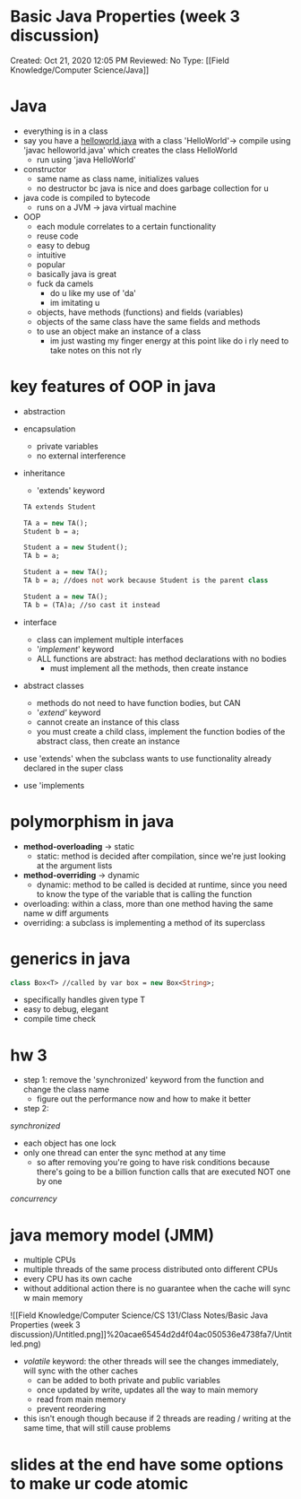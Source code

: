 # Basic Java Properties (week 3 discussion)

Created: Oct 21, 2020 12:05 PM
Reviewed: No
Type: [[Field Knowledge/Computer Science/Java]]

# Java

- everything is in a class
- say you have a [helloworld.java](http://helloworld.java) with a class 'HelloWorld'→ compile using 'javac helloworld.java' which creates the class HelloWorld
    - run using 'java HelloWorld'
- constructor
    - same name as class name, initializes values
    - no destructor bc java is nice and does garbage collection for u
- java code is compiled to bytecode
    - runs on a JVM → java virtual machine
- OOP
    - each module correlates to a certain functionality
    - reuse code
    - easy to debug
    - intuitive
    - popular
    - basically java is great
    - fuck da camels
        - do u like my use of 'da'
        - im imitating u
    - objects, have methods (functions) and fields (variables)
    - objects of the same class have the same fields and methods
    - to use an object make an instance of a class
        - im just wasting my finger energy at this point like do i rly need to take notes on this not rly

# key features of OOP in java

- abstraction
- encapsulation
    - private variables
    - no external interference
- inheritance
    - 'extends' keyword

    ```ocaml
    TA extends Student

    TA a = new TA();
    Student b = a;

    Student a = new Student();
    TA b = a;

    Student a = new TA();
    TA b = a; //does not work because Student is the parent class 

    Student a = new TA();
    TA b = (TA)a; //so cast it instead
    ```

- interface
    - class can implement multiple interfaces
    - '*implement*' keyword
    - ALL functions are abstract: has method declarations with no bodies
        - must implement all the methods, then create instance
- abstract classes
    - methods do not need to have function bodies, but CAN
    - '*extend'* keyword
    - cannot create an instance of this class
    - you must create a child class, implement the function bodies of the abstract class, then create an instance
- use 'extends' when the subclass wants to use functionality already declared in the super class
- use 'implements

# polymorphism in java

- **method-overloading** → static
    - static: method is decided after compilation, since we're just looking at the argument lists
- **method-overriding** → dynamic
    - dynamic: method to be called is decided at runtime, since you need to know the type of the variable that is calling the function
- overloading: within a class, more than one method having the same name w diff arguments
- overriding: a subclass is implementing a method of its superclass

# generics in java

```ocaml
class Box<T> //called by var box = new Box<String>;
```

- specifically handles given type T
- easy to debug, elegant
- compile time check

# hw 3

- step 1: remove the 'synchronized' keyword from the function and change the class name
    - figure out the performance now and how to make it better
- step 2:

*synchronized*

- each object has one lock
- only one thread can enter the sync method at any time
    - so after removing you're going to have risk conditions because there's going to be a billion function calls that are executed NOT one by one

*concurrency*

# java memory model (JMM)

- multiple CPUs
- multiple threads of the same process distributed onto different CPUs
- every CPU has its own cache
- without additional action there is no guarantee when the cache will sync w main memory

![[Field Knowledge/Computer Science/CS 131/Class Notes/Basic Java Properties (week 3 discussion)/Untitled.png]]%20acae65454d2d4f04ac050536e4738fa7/Untitled.png)

- *volatile* keyword: the other threads will see the changes immediately, will sync with the other caches
    - can be added to both private and public variables
    - once updated by write, updates all the way to main memory
    - read from main memory
    - prevent reordering
- this isn't enough though because if 2 threads are reading / writing at the same time, that will still cause problems

# slides at the end have some options to make ur code atomic